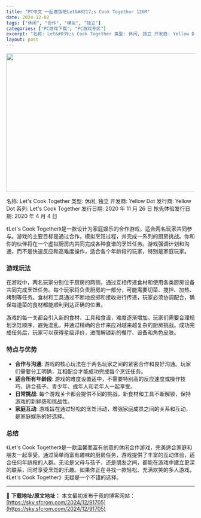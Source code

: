 ```yaml
---
title: "PC中文 一起做饭吧Let&#8217;s Cook Together 126M"
date: 2024-12-02
tags: ["休闲", "合作", "模拟", "独立"]
categories: ["PC游戏下载", "PC游戏专区"]
excerpt: "名称: Let&#039;s Cook Together 类型: 休闲, 独立 开发商: Yellow Dot 发行商: Yellow Dot 系列: Let&#039;s Cook Together 发行日期: 2020 年 11 月 26 日 抢先体验发行日期: 2020 年 4 月 4 日 《Let&#039;s Cook&hellip;"
layout: post
---
```


<img class="aligncenter size-full wp-image-91706" src="https://sky.sfcrom.com/wp-content/uploads/2024/12/2024120202152322.webp" alt="" width="660" height="370" />

名称: Let's Cook Together
类型: 休闲, 独立
开发商: Yellow Dot
发行商: Yellow Dot
系列: Let's Cook Together
发行日期: 2020 年 11 月 26 日
抢先体验发行日期: 2020 年 4 月 4 日

《Let's Cook Together》是一款设计为家庭娱乐的合作游戏，适合两名玩家共同参与。游戏的主要目标是通过合作，模拟烹饪过程，并完成一系列的厨房挑战。你和你的伙伴将在一个虚拟厨房内共同完成各种食谱的烹饪任务。游戏强调计划和沟通，而不是快速反应和高难度操作，适合各个年龄段的玩家，特别是家庭玩家。
<h3>游戏玩法</h3>
在游戏中，两名玩家分别位于厨房的两侧，通过互相传递食材和使用各类厨房设备共同完成烹饪任务。每个玩家将负责厨房的一部分，可能需要切菜、搅拌、加热、烤制等任务。食材和工具通过不断地投掷和接收进行传递，玩家必须协调配合，确保每道菜的食材都能顺利到达正确的位置。

游戏的每一关都会引入新的食材、工具和食谱，难度逐渐增加。玩家们需要合理规划烹饪顺序，避免混乱，并通过精确的合作来应对越来越复杂的厨房挑战。成功完成任务后，玩家可以获得星级评价，进而解锁新的餐厅、设备和角色皮肤。
<h3>特点与优势</h3>
<ul>
 	<li><strong>合作与沟通</strong>: 游戏的核心玩法在于两名玩家之间的紧密合作和良好沟通。玩家们需要分工明确，互相配合才能成功完成每个烹饪任务。</li>
 	<li><strong>适合所有年龄段</strong>: 游戏的难度设置适中，不需要特别高的反应速度或操作技巧，适合孩子、青少年、成年人和老年人一起享受。</li>
 	<li><strong>日常挑战</strong>: 每个游戏关卡都会提供不同的挑战，新食材和工具不断解锁，保持游戏的新鲜感和挑战性。</li>
 	<li><strong>家庭互动</strong>: 游戏旨在通过轻松的烹饪活动，增强家庭成员之间的关系和互动，是家庭娱乐的好选择。</li>
</ul>
<h3>总结</h3>
《Let's Cook Together》是一款温馨而富有创意的休闲合作游戏，完美适合家庭和朋友一起享受。通过简单而富有趣味的厨房任务，游戏提供了丰富的互动体验，适合任何年龄段的人群。无论是父母与孩子，还是朋友之间，都能在游戏中建立更深的联系，同时享受烹饪的乐趣。如果你正在寻找一款轻松、充满欢笑的多人游戏，《Let's Cook Together》无疑是一个不错的选择。

---
📖 **下载地址/原文地址：** 本文最初发布于我的博客网站：[https://sky.sfcrom.com/2024/12/91705](https://sky.sfcrom.com/2024/12/91705)
